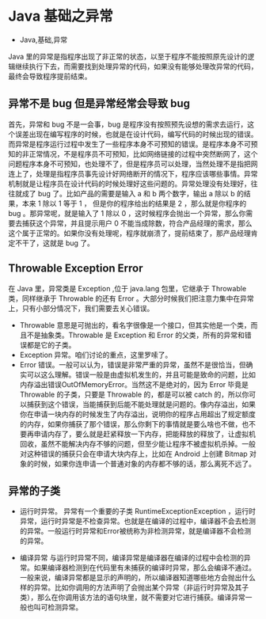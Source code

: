 # Java 基础之异常
- Java,基础,异常

Java 里的异常是指程序出现了非正常的状态，以至于程序不能按照原先设计的逻辑继续执行下去，而需要找到处理异常的代码，如果没有能够处理改异常的代码，最终会导致程序提前结束。


## 异常不是 bug 但是异常经常会导致 bug

首先，异常和 bug 不是一会事，bug 是程序没有按照预先设想的需求去运行，这个误差出现在编写程序的时候，也就是在设计代码，编写代码的时候出现的错误。而异常是程序运行过程中发生了一些程序本身不可预知的错误。是程序本身不可预知的非正常情况，不是程序员不可预知，比如网络链接的过程中突然断网了，这个问题程序本身不可预知，也处理不了，但是程序员可以处理，当然处理不是指把网连上了，处理是指程序员事先设计好网络断开的情况下，程序应该哪些事情。异常机制就是让程序员在设计代码的时候处理好这些问题的。异常处理没有处理好，往往就成了 bug 了。比如产品的需要是输入 a 和 b 两个数字，输出 a 除以 b 的结果，本来 1 除以 1 等于 1 ， 但是你的程序给出的结果是 2 ，那么就是你程序的 bug 。那异常呢，就是输入了 1 除以 0 ，这时候程序会抛出一个异常，那么你需要去捕获这个异常，并且提示用户 0 不能当成除数，符合产品经理的需求，那么这个属于正常的。如果你没有处理呢，程序就崩溃了，提前结束了，那产品经理肯定不干了，这就是 bug 了。

## Throwable Exception Error

在 Java 里，异常类是 Exception ,位于 java.lang 包里，它继承于 Throwable 类，同样继承于 Throwable 的还有 Error 。大部分时候我们把注意力集中在异常上，只有小部分情况下，我们需要去关心错误。

 - Throwable 意思是可抛出的，看名字很像是一个接口，但其实他是一个类，而且不是抽象类。Throwable 是 Exception 和 Error 的父类，所有的异常和错误都是它的子类。
 - Exception 异常。咱们讨论的重点，这里罗嗦了。
 - Error 错误。一般可以认为，错误是非常严重的异常，虽然不是很恰当，但确实可以这么理解。错误一般是由虚拟机发生的，并且可能是致命的问题，比如内存溢出错误OutOfMemoryError。当然这不是绝对的，因为 Error 毕竟是 Throwable 的子类，只要是 Throwable 的，都是可以被 catch 的，所以你可以捕获到这个错误，当能捕获到后能不能处理就是问题的。像内存溢出，如果你在申请一块内存的时候发生了内存溢出，说明你的程序占用超出了规定额度的内存，如果你捕获了那个错误，那么你剩下的事情就是要么啥也不做，也不要再申请内存了，要么就是赶紧释放一下内存，把能释放的释放了，让虚拟机回收，虽然不能解决内存不够的问题，但至少能让程序不被虚拟机杀掉。一般对这种错误的捕获只会在申请大块内存上，比如在 Android 上创建 Bitmap 对象的时候，如果你连申请一个普通对象的内存都不够的话，那么离死不远了。


## 异常的子类

 - 运行时异常。
    异常有一个重要的子类 RuntimeExceptionException ，运行时异常，运行时异常是不检查异常。也就是在编译的过程中，编译器不会去检测的异常。一般运行时异常和Error被统称为非检测异常，就是编译器不会检测的异常。

 - 编译异常
    与运行时异常不同，编译异常是编译器在编译的过程中会检测的异常。如果编译器检测到在代码里有未捕获的编译时异常，那么会编译不通过。一般来说，编译异常都是显示的声明的，所以编译器知道哪些地方会抛出什么样的异常。比如你调用的方法声明了会抛出某个异常（非运行时异常及其子类），那么在你调用该方法的语句块里，就不需要对它进行捕获。编译异常一般也叫可检测异常。





 
